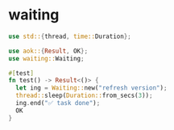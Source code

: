 [‼️]: ✏️README.mdt

# waiting

```rust
use std::{thread, time::Duration};

use aok::{Result, OK};
use waiting::Waiting;

#[test]
fn test() -> Result<()> {
  let ing = Waiting::new("refresh version");
  thread::sleep(Duration::from_secs(3));
  ing.end("✅ task done");
  OK
}
```
